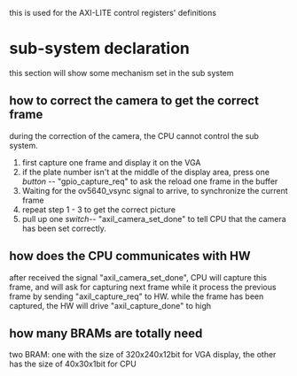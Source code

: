 this is used for the AXI-LITE control registers' definitions

# sub-system declaration

this section will show some mechanism set in the sub system

## how to correct the camera to get the correct frame

during the correction of the camera, the CPU cannot control the sub system. 
1. first capture one frame and display it on the VGA
2. if the plate number isn't at the middle of the display area, press one *button* -- "gpio_capture_req" to ask the reload one frame in the buffer
3. Waiting for the ov5640_vsync signal to arrive, to synchronize the current frame
4. repeat step 1 - 3 to get the correct picture
5. pull up one *switch*-- "axil_camera_set_done" to tell CPU that the camera has been set correctly.

## how does the CPU communicates with HW

after received the signal "axil_camera_set_done", CPU will capture this frame, and will ask for capturing next frame while it process the previous frame by sending "axil_capture_req" to HW. while the frame has been captured, the HW will drive "axil_capture_done" to high

## how many BRAMs are totally need

two BRAM: one with the size of 320x240x12bit for VGA display, the other has the size of 40x30x1bit for CPU
